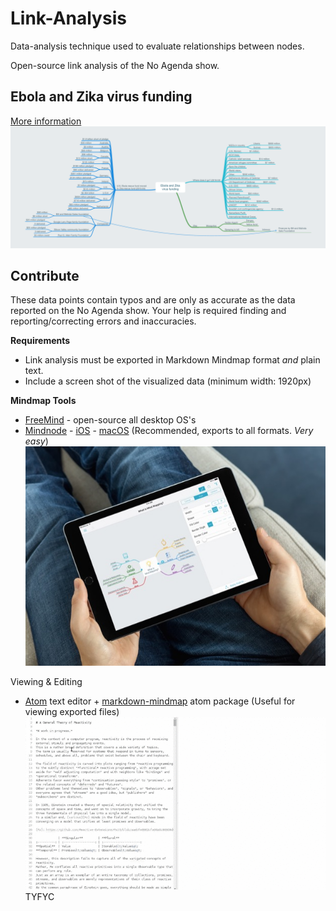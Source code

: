 # Link-Analysis
Data-analysis technique used to evaluate relationships between nodes.

Open-source link analysis of the No Agenda show.

## Ebola and Zika virus funding

[More information](https://github.com/No-Agenda/Link-Analysis/tree/master/ebola-and-zika-funding-link-analysis)
![](ebola-and-zika-funding-link-analysis/screen-shot/ebola-and-zika-funding-link-analysis.png)

## Contribute

These data points contain typos and are only as accurate as the data reported on the No Agenda show. Your help is required finding and reporting/correcting errors and inaccuracies.

**Requirements**

* Link analysis must be exported in Markdown Mindmap format *and* plain text.
* Include a screen shot of the visualized data (minimum width: 1920px)

**Mindmap Tools**

* [FreeMind](http://freemind.sourceforge.net/) - open-source all desktop OS's
* [Mindnode](http://mindnode.com/) - [iOS](https://itunes.apple.com/app/mindnode/id312220102?mt=8&ign-mpt=uo%3D4) - [macOS](https://itunes.apple.com/app/mindnode-pro/id992076693?mt=12&ign-mpt=uo%3D4) (Recommended, exports to all formats. *Very easy*)
![](_img/mindnode-ipad-example.jpg)

Viewing & Editing
* [Atom](https://atom.io/) text editor + [markdown-mindmap](https://atom.io/packages/markdown-mindmap) atom package (Useful for viewing exported files)
![](_img/atom-markdow-mindmap-example.gif)
TYFYC
